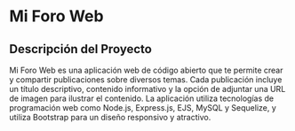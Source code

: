 # Mi Foro Web

## Descripción del Proyecto

Mi Foro Web es una aplicación web de código abierto que te permite crear y compartir publicaciones sobre diversos temas. Cada publicación incluye un título descriptivo, contenido informativo y la opción de adjuntar una URL de imagen para ilustrar el contenido. La aplicación utiliza tecnologías de programación web como Node.js, Express.js, EJS, MySQL y Sequelize, y utiliza Bootstrap para un diseño responsivo y atractivo.
